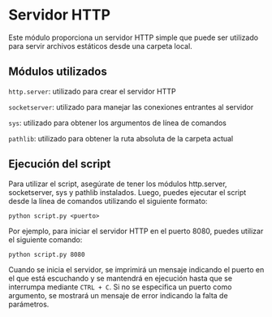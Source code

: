 # Servidor HTTP
Este módulo proporciona un servidor HTTP simple que puede ser utilizado para servir archivos estáticos desde una carpeta local.

## Módulos utilizados
`http.server`: utilizado para crear el servidor HTTP

`socketserver`: utilizado para manejar las conexiones entrantes al servidor

`sys`: utilizado para obtener los argumentos de línea de comandos

`pathlib`: utilizado para obtener la ruta absoluta de la carpeta actual

## Ejecución del script
Para utilizar el script, asegúrate de tener los módulos http.server, socketserver, sys y pathlib instalados. Luego, puedes ejecutar el script desde la línea de comandos utilizando el siguiente formato:
```
python script.py <puerto>
```

Por ejemplo, para iniciar el servidor HTTP en el puerto 8080, puedes utilizar el siguiente comando:

```
python script.py 8080
```

Cuando se inicia el servidor, se imprimirá un mensaje indicando el puerto en el que está escuchando y se mantendrá en ejecución hasta que se interrumpa mediante `CTRL + C`. Si no se especifica un puerto como argumento, se mostrará un mensaje de error indicando la falta de parámetros.
